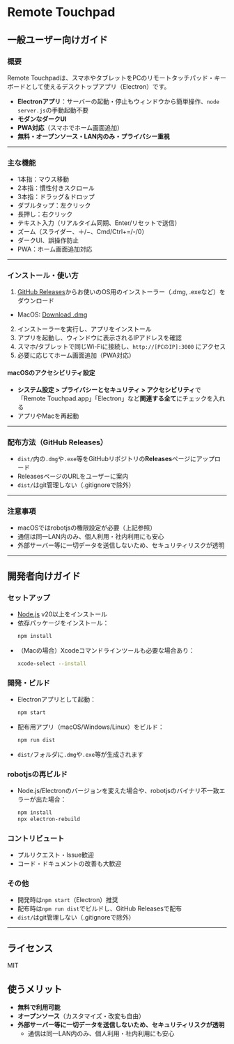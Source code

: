 # Remote Touchpad

## 一般ユーザー向けガイド

### 概要
Remote Touchpadは、スマホやタブレットをPCのリモートタッチパッド・キーボードとして使えるデスクトップアプリ（Electron）です。

- **Electronアプリ**：サーバーの起動・停止もウィンドウから簡単操作、`node server.js`の手動起動不要
- **モダンなダークUI**
- **PWA対応**（スマホでホーム画面追加）
- **無料・オープンソース・LAN内のみ・プライバシー重視**

---

### 主な機能
- 1本指：マウス移動
- 2本指：慣性付きスクロール
- 3本指：ドラッグ＆ドロップ
- ダブルタップ：左クリック
- 長押し：右クリック
- テキスト入力（リアルタイム同期、Enter/リセットで送信）
- ズーム（スライダー、＋/−、Cmd/Ctrl+=/-/0）
- ダークUI、誤操作防止
- PWA：ホーム画面追加対応

---

### インストール・使い方

1. [GitHub Releases](https://github.com/hrak0x59/remote-touchpad/releases)からお使いのOS用のインストーラー（.dmg, .exeなど）をダウンロード
- MacOS: [Download .dmg](https://github.com/hrak0x59/remote-touchpad/releases/download/v0.2.0-beta/Remote.Touchpad-1.0.0-arm64.dmg)
2. インストーラーを実行し、アプリをインストール
3. アプリを起動し、ウィンドウに表示されるIPアドレスを確認
4. スマホ/タブレットで同じWi-Fiに接続し、`http://[PCのIP]:3000` にアクセス
5. 必要に応じてホーム画面追加（PWA対応）

#### macOSのアクセシビリティ設定
- **システム設定 > プライバシーとセキュリティ > アクセシビリティ**で「Remote Touchpad.app」「Electron」など**関連する全て**にチェックを入れる
- アプリやMacを再起動

---

### 配布方法（GitHub Releases）
- `dist/`内の`.dmg`や`.exe`等をGitHubリポジトリの**Releases**ページにアップロード
- ReleasesページのURLをユーザーに案内
- `dist/`はgit管理しない（.gitignoreで除外）

---

### 注意事項
- macOSではrobotjsの権限設定が必要（上記参照）
- 通信は同一LAN内のみ、個人利用・社内利用にも安心
- 外部サーバー等に一切データを送信しないため、セキュリティリスクが透明

---

## 開発者向けガイド

### セットアップ
- [Node.js](https://nodejs.org/) v20以上をインストール
- 依存パッケージをインストール：
  ```sh
  npm install
  ```
- （Macの場合）Xcodeコマンドラインツールも必要な場合あり：
  ```sh
  xcode-select --install
  ```

### 開発・ビルド
- Electronアプリとして起動：
  ```sh
  npm start
  ```
- 配布用アプリ（macOS/Windows/Linux）をビルド：
  ```sh
  npm run dist
  ```
- `dist/`フォルダに`.dmg`や`.exe`等が生成されます

### robotjsの再ビルド
- Node.js/Electronのバージョンを変えた場合や、robotjsのバイナリ不一致エラーが出た場合：
  ```sh
  npm install
  npx electron-rebuild
  ```

### コントリビュート
- プルリクエスト・Issue歓迎
- コード・ドキュメントの改善も大歓迎

### その他
- 開発時は`npm start`（Electron）推奨
- 配布時は`npm run dist`でビルドし、GitHub Releasesで配布
- `dist/`はgit管理しない（.gitignoreで除外）

---

## ライセンス
MIT

## 使うメリット
- **無料で利用可能**
- **オープンソース**（カスタマイズ・改変も自由）
- **外部サーバー等に一切データを送信しないため、セキュリティリスクが透明**
  - 通信は同一LAN内のみ、個人利用・社内利用にも安心 